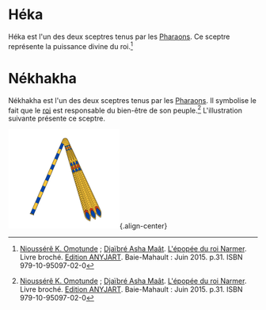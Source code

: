 <!-- TITLE: Sceptre -->
<!-- SUBTITLE: Présentation des sceptres afrcains -->

# Héka
Héka est l'un des deux sceptres tenus par les [Pharaons](/personnalite/per-aat). Ce sceptre représente la puissance divine du roi.[^1]

# Nékhakha
Nékhakha est l'un des deux sceptres tenus par les [Pharaons](/personnalite/per-aat). Il symbolise le fait que le [roi](/personnalite/per-aat) est responsable du bien-être de son peuple.[^1]
L'illustration suivante présente ce sceptre.

![Nekhakha](/uploads/sceptre/nekhakha.png "Nekhakha"){.align-center}


[^1]: [Nioussérê K. Omotunde](/personnalite/nioussere-kalala-omotunde) ; [Djaïbré Asha Maât](/personnalite/djaibre-asha-maat). [L'épopée du roi Narmer](/ouvrage/l-epopee-du-roi-narmer). Livre broché. [Edition ANYJART](/organisme/anyjart). Baie-Mahault : Juin 2015. p.31. ISBN 979-10-95097-02-0